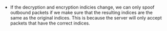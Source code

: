 - If the decryption and encryption indicies change, we can only spoof outbound packets if we make sure that the resulting indices are the same as the original indices. This is because the server will only accept packets that have the correct indices.